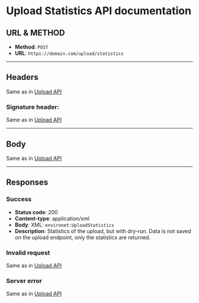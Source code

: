 # Upload Statistics API documentation

## URL & METHOD

* **Method**: `POST`
* **URL**: `https://domain.com/upload/statistics`

---

## Headers

Same as in [Upload API](23_api_upload.md)

### Signature header:

Same as in [Upload API](23_api_upload.md)

---

## Body

Same as in [Upload API](23_api_upload.md)

--- 

## Responses

### Success

* **Status code**: 200
* **Content-type**: application/xml
* **Body**: XML: `environet:UploadStatistics`
* **Description**: Statistics of the upload, but with dry-run. Data is not saved on the upload endpoint, only the statistics are returned.

### Invalid request

Same as in [Upload API](23_api_upload.md)
	
### Server error

Same as in [Upload API](23_api_upload.md)

